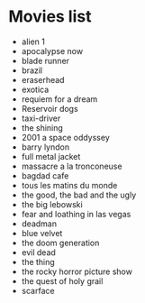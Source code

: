 
# Movies list 

- alien 1
- apocalypse now 
- blade runner 
- brazil
- eraserhead
- exotica 
- requiem for a dream 
- Reservoir dogs
- taxi-driver
- the shining 
- 2001 a space oddyssey 
- barry lyndon 
- full metal jacket 
- massacre a la tronconeuse 
- bagdad cafe 
- tous les matins du monde 
- the good, the bad and the ugly 
- the big lebowski 
- fear and loathing in las vegas 
- deadman 
- blue velvet
- the doom generation 
- evil dead 
- the thing 
- the rocky horror picture show 
- the quest of holy grail 
- scarface 

